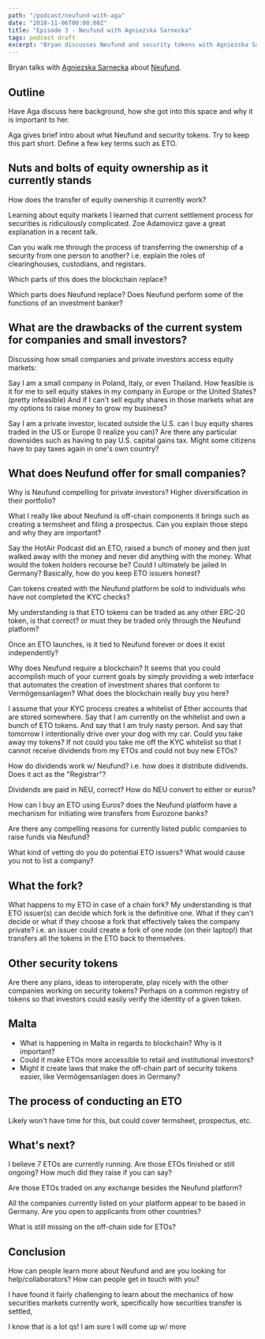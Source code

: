```yaml
---
path: "/podcast/neufund-with-aga"
date: "2018-11-06T00:00:00Z"
title: "Episode 3 - Neufund with Agniezska Sarnecka"
tags: podcast draft
excerpt: "Bryan discusses Neufund and security tokens with Agniezska Sarnecka"
---
```


Bryan talks with [Agniezska Sarnecka](https://twitter.com/vanilizer) about [Neufund](https://neufund.org).

## Outline

Have Aga discuss here background, how she got into this space and why it is important to her.

Aga gives brief intro about what Neufund and security tokens. Try to keep this part short. Define a few key terms such as ETO.

## Nuts and bolts of equity ownership as it currently stands

How does the transfer of equity ownership it currently work?

Learning about equity markets I learned that current settlement process for securities is ridiculously complicated. Zoe Adamovicz gave a great explanation in a recent talk.

Can you walk me through the process of transferring the ownership of a security from one person to another? i.e. explain the roles of clearinghouses, custodians, and registars.

Which parts of this does the blockchain replace?

Which parts does Neufund replace? Does Neufund perform some of the functions of an investment banker?

## What are the drawbacks of the current system for companies and small investors?

Discussing how small companies and private investors access equity markets:

Say I am a small company in Poland, Italy, or even Thailand. How feasible is it for me to sell equity stakes in my company in Europe or the United States? (pretty infeasible) And if I can't sell equity shares in those markets what are my options to raise money to grow my business?

Say I am a private investor, located outside the U.S. can I buy equity shares traded in the US or Europe (I realize you can)? Are there any particular downsides such as having to pay U.S. capital gains tax. Might some citizens have to pay taxes again in one's own country?


## What does Neufund offer for small companies?

Why is Neufund compelling for private investors? Higher diversification in their portfolio?

What I really like about Neufund is off-chain components it brings such as creating a termsheet
and filing a prospectus. Can you explain those steps and why they are important?

Say the HotAir Podcast did an ETO, raised a bunch of money and then just walked away with the money and never did anything with the money. What would the token holders recourse be? Could I ultimately be jailed in Germany? Basically, how do you keep ETO issuers honest?

Can tokens created with the Neufund platform be sold to individuals who have not completed the KYC checks?

My understanding is that ETO tokens can be traded as any other ERC-20 token, is that correct? or must they be traded only through the Neufund platform?

Once an ETO launches, is it tied to Neufund forever or does it exist independently?

Why does Neufund require a blockchain? It seems that you could accomplish much of your current goals by simply providing a web interface that automates the creation of investment shares that conform to Vermögensanlagen? What does the blockchain really buy you here?

I assume that your KYC process creates a whitelist of Ether accounts that are stored somewhere.  Say that I am currently on the whitelist and own a bunch of ETO tokens. And say that I am truly nasty person. And say that tomorrow  I intentionally drive over your dog with my car. Could you take away my tokens? If not could you take me off the KYC whitelist so that I cannot receive dividends from my ETOs and could not buy new ETOs?

How do dividends work w/ Neufund? i.e. how does it distribute didivends. Does it act as the "Registrar"?

Dividends are paid in NEU, correct? How do NEU convert to either or euros?

How can I buy an ETO using Euros? does the Neufund platform have a mechanism for initiating wire transfers from Eurozone banks?

Are there any compelling reasons for currently listed public companies to raise funds via Neufund?

What kind of vetting do you do potential ETO issuers? What would cause you not to list a company?

## What the fork?

What happens to my ETO in case of a chain fork? My understanding is that ETO issuer(s) can decide which fork is the definitive one. What if they can't decide or what if they choose a fork that effectively takes the company private? i.e. an issuer could create a fork of one node (on their laptop!) that transfers all the 
tokens in the ETO back to themselves.

## Other security tokens

Are there any plans, ideas to interoperate, play nicely with the other companies working on security tokens? Perhaps on a common registry of tokens so that investors could easily verify the identity of a given token.

## Malta

* What is happening in Malta in regards to blockchain? Why is it important?
* Could it make ETOs more accessible to retail and institutional investors?
* Might it create laws that make the off-chain part of security tokens easier, like Vermögensanlagen 
does in Germany?

## The process of conducting an ETO

Likely won't have time for this, but could cover termsheet, prospectus, etc.


## What's next?

I believe 7 ETOs are currently running. Are those ETOs finished or still ongoing? How much did they raise if you can say?

Are those ETOs traded on any exchange besides the Neufund platform?

All the companies currently listed on your platform appear to be based in Germany. Are you open to applicants from other countries?

What is still missing on the off-chain side for ETOs?

## Conclusion

How can people learn more about Neufund and are you looking for help/collaborators? How can people get in touch with you?

I have found it fairly challenging to learn about the mechanics of how securities markets currently work, specifically how securities transfer is settled, 

I know that is a lot qs! I am sure I will come up w/ more
